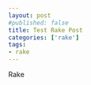 ```yaml
---
layout: post
#published: false
title: Test Rake Post
categories: ['rake']
tags: 
- rake
---
```



Rake
